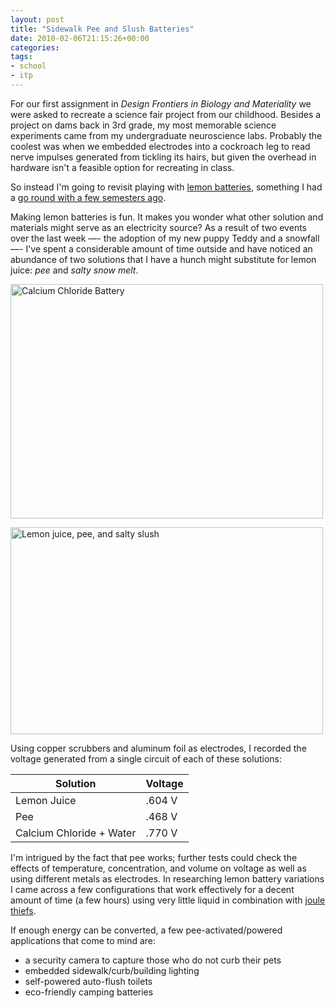 ```yaml
---
layout: post
title: "Sidewalk Pee and Slush Batteries"
date: 2010-02-06T21:15:26+00:00
categories:
tags:
- school
- itp
---
```

For our first assignment in _Design Frontiers in Biology and Materiality_ we were asked to recreate a science fair project from our childhood. Besides a project on dams back in 3rd grade, my most memorable science experiments came from my undergraduate neuroscience labs. Probably the coolest was when we embedded electrodes into a cockroach leg to read nerve impulses generated from tickling its hairs, but given the overhead in hardware isn't a feasible option for recreating in class.

So instead I'm going to revisit playing with [lemon batteries](http://en.wikipedia.org/wiki/Lemon_battery), something I had a [go round with a few semesters ago](http://blogs.nyu.edu/blogs/as860/iameat/2008/12/slush.html).

Making lemon batteries is fun. It makes you wonder what other solution and materials might serve as an electricity source? As a result of two events over the last week —- the adoption of my new puppy Teddy and a snowfall —- I've spent a considerable amount of time outside and have noticed an abundance of two solutions that I have a hunch might substitute for lemon juice: *pee* and *salty snow melt*.

<a href="http://www.flickr.com/photos/69613750@N00/3081710778" title="View 'Calcium Chloride Battery' on Flickr.com"><img border="0" width="500" alt="Calcium Chloride Battery" src="http://farm4.static.flickr.com/3264/3081710778_572fd99e88.jpg" height="375"/></a>

<a href="http://www.flickr.com/photos/69613750@N00/4336496872" title="View 'Lemon juice, pee, and salty slush' on Flickr.com"><img border="0" width="500" alt="Lemon juice, pee, and salty slush" src="http://farm5.static.flickr.com/4008/4336496872_ce5c0e3913.jpg" height="331"/></a>

Using copper scrubbers and aluminum foil as electrodes, I recorded the voltage generated from a single circuit of each of these solutions:

<table>
<thead>
	<tr>
	<th>Solution</th>
	<th>Voltage</th>
	</tr>
</thead>
<tbody>
	<tr>
	<td>Lemon Juice</td>
	<td>.604 V</td>
	</tr>
	<tr>
	<td>Pee</td>
	<td>.468 V</td>
	</tr>
	<tr>
	<td>Calcium Chloride + Water</td>
	<td>.770 V</td>
	</tr>
</tbody>
</table>

I'm intrigued by the fact that pee works; further tests could check the effects of temperature, concentration, and volume on voltage as well as using different metals as electrodes. In researching lemon battery variations I came across a few configurations that work effectively for a decent amount of time (a few hours) using very little liquid in combination with [joule thiefs](http://en.wikipedia.org/wiki/Joule_thief).

If enough energy can be converted, a few pee-activated/powered applications that come to mind are:

* a security camera to capture those who do not curb their pets
* embedded sidewalk/curb/building lighting
* self-powered auto-flush toilets
* eco-friendly camping batteries

